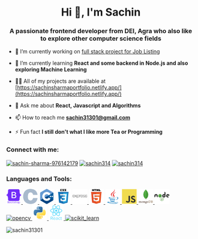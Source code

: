 <h1 align="center">Hi 👋, I'm Sachin</h1>
<h3 align="center">A passionate frontend developer from DEI, Agra who also like to explore other computer science fields</h3>

- 🔭 I’m currently working on [full stack project for Job Listing](https://alumni-connect-ba161.web.app/)

- 🌱 I’m currently learning **React and some backend in Node.js and also exploring Machine Learning**

- 👨‍💻 All of my projects are available at [https://sachinsharmaportfolio.netlify.app/](https://sachinsharmaportfolio.netlify.app/)

- 💬 Ask me about **React, Javascript and Algorithms**

- 📫 How to reach me **sachin31301@gmail.com**

- ⚡ Fun fact **I still don't what I like more Tea or Programming**

<h3 align="left">Connect with me:</h3>
<p align="left">
<a href="https://linkedin.com/in/sachin-sharma-976142179" target="blank"><img align="center" src="https://cdn.jsdelivr.net/npm/simple-icons@3.0.1/icons/linkedin.svg" alt="sachin-sharma-976142179" height="30" width="40" /></a>
<a href="https://www.codechef.com/users/sachin314" target="blank"><img align="center" src="https://cdn.jsdelivr.net/npm/simple-icons@3.1.0/icons/codechef.svg" alt="sachin314" height="30" width="40" /></a>
<a href="https://codeforces.com/profile/sachin314" target="blank"><img align="center" src="https://cdn.jsdelivr.net/npm/simple-icons@3.0.1/icons/codeforces.svg" alt="sachin314" height="30" width="40" /></a>
</p>

<h3 align="left">Languages and Tools:</h3>
<p align="left"> <a href="https://getbootstrap.com" target="_blank"> <img src="https://raw.githubusercontent.com/devicons/devicon/master/icons/bootstrap/bootstrap-plain-wordmark.svg" alt="bootstrap" width="40" height="40"/> </a> <a href="https://www.cprogramming.com/" target="_blank"> <img src="https://raw.githubusercontent.com/devicons/devicon/master/icons/c/c-original.svg" alt="c" width="40" height="40"/> </a> <a href="https://www.w3schools.com/cpp/" target="_blank"> <img src="https://raw.githubusercontent.com/devicons/devicon/master/icons/cplusplus/cplusplus-original.svg" alt="cplusplus" width="40" height="40"/> </a> <a href="https://www.w3schools.com/css/" target="_blank"> <img src="https://raw.githubusercontent.com/devicons/devicon/master/icons/css3/css3-original-wordmark.svg" alt="css3" width="40" height="40"/> </a> <a href="https://expressjs.com" target="_blank"> <img src="https://raw.githubusercontent.com/devicons/devicon/master/icons/express/express-original-wordmark.svg" alt="express" width="40" height="40"/> </a> <a href="https://www.w3.org/html/" target="_blank"> <img src="https://raw.githubusercontent.com/devicons/devicon/master/icons/html5/html5-original-wordmark.svg" alt="html5" width="40" height="40"/> </a> <a href="https://www.java.com" target="_blank"> <img src="https://raw.githubusercontent.com/devicons/devicon/master/icons/java/java-original.svg" alt="java" width="40" height="40"/> </a> <a href="https://developer.mozilla.org/en-US/docs/Web/JavaScript" target="_blank"> <img src="https://raw.githubusercontent.com/devicons/devicon/master/icons/javascript/javascript-original.svg" alt="javascript" width="40" height="40"/> </a> <a href="https://www.mongodb.com/" target="_blank"> <img src="https://raw.githubusercontent.com/devicons/devicon/master/icons/mongodb/mongodb-original-wordmark.svg" alt="mongodb" width="40" height="40"/> </a> <a href="https://nodejs.org" target="_blank"> <img src="https://raw.githubusercontent.com/devicons/devicon/master/icons/nodejs/nodejs-original-wordmark.svg" alt="nodejs" width="40" height="40"/> </a> <a href="https://opencv.org/" target="_blank"> <img src="https://www.vectorlogo.zone/logos/opencv/opencv-icon.svg" alt="opencv" width="40" height="40"/> </a> <a href="https://www.python.org" target="_blank"> <img src="https://raw.githubusercontent.com/devicons/devicon/master/icons/python/python-original.svg" alt="python" width="40" height="40"/> </a> <a href="https://reactjs.org/" target="_blank"> <img src="https://raw.githubusercontent.com/devicons/devicon/master/icons/react/react-original-wordmark.svg" alt="react" width="40" height="40"/> </a> <a href="https://scikit-learn.org/" target="_blank"> <img src="https://upload.wikimedia.org/wikipedia/commons/0/05/Scikit_learn_logo_small.svg" alt="scikit_learn" width="40" height="40"/> </a> </p>

<p><img align="center" src="https://github-readme-stats.vercel.app/api/top-langs?username=sachin31301&show_icons=true&locale=en&layout=compact" alt="sachin31301" /></p>
